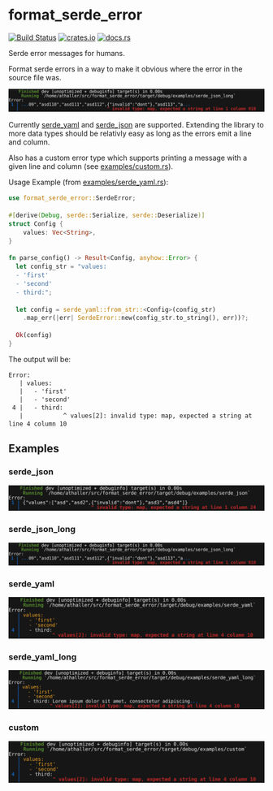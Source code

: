 # format_serde_error

[![Build Status](https://github.com/AlexanderThaller/format_serde_error/workflows/Rust/badge.svg?branch=main)](https://github.com/AlexanderThaller/format_serde_error/actions?query=workflow%3ARusteain)
[![crates.io](https://img.shields.io/crates/v/format_serde_error.svg)](https://crates.io/crates/format_serde_error)
[![docs.rs](https://docs.rs/format_serde_error/badge.svg)](https://docs.rs/format_serde_error)

Serde error messages for humans.

Format serde errors in a way to make it obvious where the error in the source file was.

!["example serde_json_long output"](resources/example_output/serde_json_long.png)

Currently [serde_yaml](https://github.com/serde-rs/json) and
[serde_json](https://github.com/dtolnay/serde-yaml) are supported. Extending the
library to more data types should be relativly easy as long as the errors
emit a line and column.

Also has a custom error type which supports printing a message with a given
line and column (see [examples/custom.rs](examples/custom.rs)).

Usage Example (from [examples/serde_yaml.rs](examples/serde_yaml.rs)):

```rust
use format_serde_error::SerdeError;

#[derive(Debug, serde::Serialize, serde::Deserialize)]
struct Config {
    values: Vec<String>,
}

fn parse_config() -> Result<Config, anyhow::Error> {
  let config_str = "values:
  - 'first'
  - 'second'
  - third:";

  let config = serde_yaml::from_str::<Config>(config_str)
    .map_err(|err| SerdeError::new(config_str.to_string(), err))?;

  Ok(config)
}
```

The output will be:

```
Error:
   | values:
   |   - 'first'
   |   - 'second'
 4 |   - third:
   |           ^ values[2]: invalid type: map, expected a string at line 4 column 10
```

## Examples

### serde_json
!["example serde_json output"](resources/example_output/serde_json.png)

### serde_json_long
!["example serde_json_long output"](resources/example_output/serde_json_long.png)

### serde_yaml
!["example serde_yaml output"](resources/example_output/serde_yaml.png)

### serde_yaml_long
!["example serde_yaml_long output"](resources/example_output/serde_yaml_long.png)

### custom
!["example custom output"](resources/example_output/custom.png)
